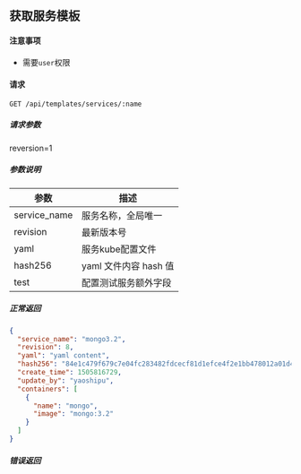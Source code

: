 ## 获取服务模板

#### 注意事项

- 需要`user`权限

#### 请求

```
GET /api/templates/services/:name
```

##### 请求参数

reversion=1

##### 参数说明

| 参数 | 描述 |
|-----|------|
| service_name | 服务名称，全局唯一 |
| revision | 最新版本号 |
| yaml | 服务kube配置文件 |
| hash256 | yaml 文件内容 hash 值 |
| test | 配置测试服务额外字段 |

##### 正常返回

```json
{
  "service_name": "mongo3.2",
  "revision": 8,
  "yaml": "yaml content",
  "hash256": "84e1c479f679c7e04fc283482fdcecf81d1efce4f2e1bb478012a01d499a91c7",
  "create_time": 1505816729,
  "update_by": "yaoshipu",
  "containers": [
    {
      "name": "mongo",
      "image": "mongo:3.2"
    }
  ]
}
```

##### 错误返回
